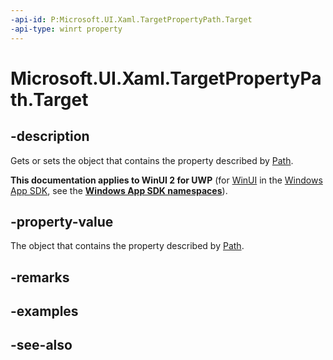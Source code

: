 ```yaml
---
-api-id: P:Microsoft.UI.Xaml.TargetPropertyPath.Target
-api-type: winrt property
---
```


<!-- Property syntax
public object Target { get;  set; }
-->

# Microsoft.UI.Xaml.TargetPropertyPath.Target

## -description
Gets or sets the object that contains the property described by [Path](targetpropertypath_path_1221375020.md).

**This documentation applies to WinUI 2 for UWP** (for [WinUI](/windows/apps/winui/winui3/) in the [Windows App SDK](/windows/apps/windows-app-sdk/), see the **[Windows App SDK namespaces](/windows/windows-app-sdk/api/winrt/)**).

## -property-value
The object that contains the property described by [Path](targetpropertypath_path_1221375020.md).

## -remarks

## -examples

## -see-also
